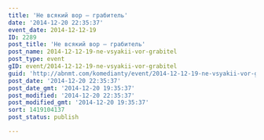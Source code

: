 ```yaml
---
title: 'Не всякий вор — грабитель'
date: '2014-12-20 22:35:37'
event_date: 2014-12-12-19
ID: 2289
post_title: 'Не всякий вор — грабитель'
post_name: 2014-12-12-19-ne-vsyakii-vor-grabitel
post_type: event
gID: event/2014-12-12-19-ne-vsyakii-vor-grabitel
guid: 'http://abnmt.com/komedianty/event/2014-12-12-19-ne-vsyakii-vor-grabitel'
post_date: '2014-12-20 22:35:37'
post_date_gmt: '2014-12-20 19:35:37'
post_modified: '2014-12-20 22:35:37'
post_modified_gmt: '2014-12-20 19:35:37'
sort: 1419104137
post_status: publish

---
```


